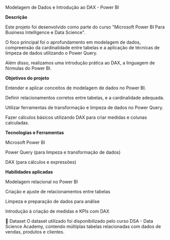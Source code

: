 Modelagem de Dados e Introdução ao DAX - Power BI
<p></p>

**Descrição**

Este projeto foi desenvolvido como parte do curso "Microsoft Power BI Para Business Intelligence e Data Science".

O foco principal foi o aprofundamento em modelagem de dados, compreensão da cardinalidade entre tabelas e a aplicação de técnicas de limpeza de dados utilizando o Power Query.

Além disso, realizamos uma introdução prática ao DAX, a linguagem de fórmulas do Power BI.

**Objetivos do projeto**

Entender e aplicar conceitos de modelagem de dados no Power BI.

Definir relacionamentos corretos entre tabelas, e a cardinalidade adequada.

Utilizar ferramentas de transformação e limpeza de dados no Power Query.

Fazer cálculos básicos utilizando DAX para criar medidas e colunas calculadas.

**Tecnologias e Ferramentas**

Microsoft Power BI

Power Query (para limpeza e transformação de dados)

DAX (para cálculos e expressões)

**Habilidades aplicadas**

Modelagem relacional no Power BI

Criação e ajuste de relacionamentos entre tabelas

Limpeza e preparação de dados para análise

Introdução à criação de medidas e KPIs com DAX

📂 Dataset
O dataset utilizado foi disponibilizado pelo curso DSA - Data Science Academy, contendo múltiplas tabelas relacionadas com dados de vendas, produtos e clientes.
